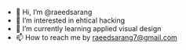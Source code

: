 - 👋 Hi, I’m @raeedsarang
- 👀 I’m interested in ehtical hacking
- 🌱 I’m currently learning applied visual design
- 📫 How to reach me by raeedsarang7@gmail.com
<!---
raeedsarang/raeedsarang is a ✨ special ✨ repository because its `README.md` (this file) appears on your GitHub profile.
You can click the Preview link to take a look at your changes.
--->
